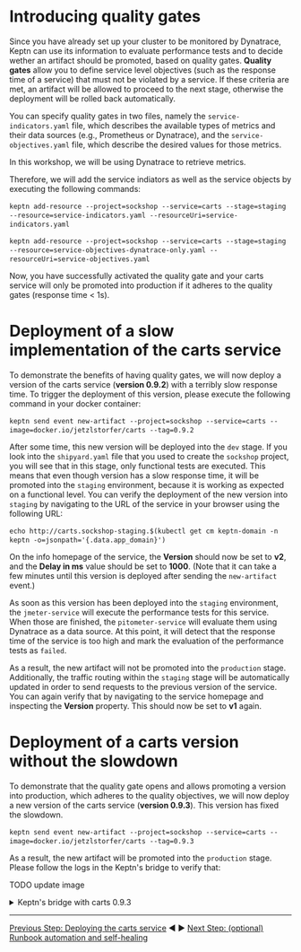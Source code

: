 # Introducing quality gates

Since you have already set up your cluster to be monitored by Dynatrace, Keptn can use its information to evaluate performance tests and to decide wether an artifact should be promoted, based on quality gates. **Quality gates** allow you to define service level objectives (such as the response time of a service) that must not be violated by a service. If these criteria are met, an artifact will be allowed to proceed to the next stage, otherwise the deployment will be rolled back automatically. 

You can specify quality gates in two files, namely the `service-indicators.yaml` file, which describes the available types of metrics and their data sources (e.g., Prometheus or Dynatrace), and the `service-objectives.yaml` file, which describe the desired values for those metrics.

In this workshop, we will be using Dynatrace to retrieve metrics.

Therefore, we will add the service indiators as well as the service objects by executing the following commands:

```console
keptn add-resource --project=sockshop --service=carts --stage=staging --resource=service-indicators.yaml --resourceUri=service-indicators.yaml
```

```console
keptn add-resource --project=sockshop --service=carts --stage=staging --resource=service-objectives-dynatrace-only.yaml --resourceUri=service-objectives.yaml
```

Now, you have successfully activated the quality gate and your carts service will only be promoted into production if it adheres to the quality gates (response time < 1s).

# Deployment of a slow implementation of the carts service

To demonstrate the benefits of having quality gates, we will now deploy a version of the carts service (**version 0.9.2**) with a terribly slow response time. To trigger the deployment of this version, please execute the following command in your docker container:

  ```console
  keptn send event new-artifact --project=sockshop --service=carts --image=docker.io/jetzlstorfer/carts --tag=0.9.2
  ```

After some time, this new version will be deployed into the `dev` stage. If you look into the `shipyard.yaml` file that you used to create the `sockshop` project, you will see that in this stage, only functional tests are executed. This means that even though version has a slow response time, it will be promoted into the `staging` environment, because it is working as expected on a functional level. You can verify the deployment of the new version into `staging` by navigating to the URL of the service in your browser using the following URL:

  ```console
  echo http://carts.sockshop-staging.$(kubectl get cm keptn-domain -n keptn -o=jsonpath='{.data.app_domain}')
  ```

On the info homepage of the service, the **Version** should now be set to **v2**, and the **Delay in ms** value should be set to **1000**. (Note that it can take a few minutes until this version is deployed after sending the `new-artifact` event.)

As soon as this version has been deployed into the `staging` environment, the `jmeter-service` will execute the performance tests for this service. When those are finished, the `pitometer-service` will evaluate them using Dynatrace as a data source. At this point, it will detect that the response time of the service is too high and mark the evaluation of the performance tests as `failed`.

As a result, the new artifact will not be promoted into the `production` stage. Additionally, the traffic routing within the `staging` stage will be automatically updated in order to send requests to the previous version of the service. You can again verify that by navigating to the service homepage and inspecting the **Version** property. This should now be set to **v1** again.

# Deployment of a carts version without the slowdown

To demonstrate that the quality gate opens and allows promoting a version into production, which adheres to the quality objectives, we will now deploy a new version of the carts service (**version 0.9.3**). This version has fixed the slowdown.

  ```console
  keptn send event new-artifact --project=sockshop --service=carts --image=docker.io/jetzlstorfer/carts --tag=0.9.3
  ```

As a result, the new artifact will be promoted into the `production` stage. Please follow the logs in the Keptn's bridge to verify that:

TODO update image
<details><summary>Keptn's bridge with carts 0.9.3</summary>
<img src="images/keptn_bridge.png" width="100%"/>
</details>

---

[Previous Step: Deploying the carts service](../02_Deploying_the_carts_service) :arrow_backward: :arrow_forward: [Next Step: (optional) Runbook automation and self-healing](../04_Runbook_Automation_and_Self_Healing)

